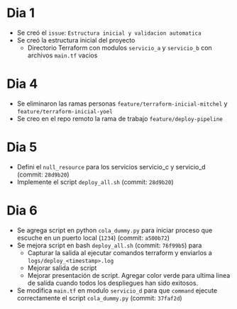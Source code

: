 # Dia 1

- Se creó el `issue`: `Estructura inicial y validacion automatica`
- Se creó la estructura inicial del proyecto
  - Directorio Terraform con modulos `servicio_a` y `servicio_b` con archivos `main.tf` vacios


# Dia 4

- Se eliminaron las ramas personas `feature/terraform-inicial-mitchel` y `feature/terraform-inicial-yoel`
- Se creo en el repo remoto la rama de trabajo `feature/deploy-pipeline`


# Dia 5
- Defini el `null_resource` para los servicios servicio_c y servicio_d (commit: `28d9b20`)
- Implemente el script `deploy_all.sh` (commit: `28d9b20`)

# Dia 6
- Se agrega script en python `cola_dummy.py` para iniciar proceso que escuche en un puerto local (`1234`) (commit: `a500b72`)
- Se mejora script en bash `deploy_all.sh` (commit: `76f99b5`) para
  - Capturar la salida al ejecutar comandos terraform y enviarlos a `logs/deploy_<timestamp>.log`
  - Mejorar salida de script
  - Mejorar presentación de script. Agregar color verde para ultima linea de salida cuando todos los despliegues han sido exitosos.
- Se modifica `main.tf` en modulo `servicio_d` para que `command` ejecute correctamente el script `cola_dummy.py` (commit: `37faf2d`)
